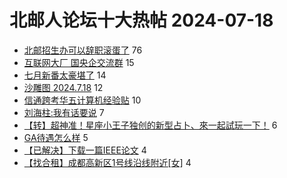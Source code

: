 # 北邮人论坛十大热帖 2024-07-18

- [北邮招生办可以辞职滚蛋了](https://bbs.byr.cn/article/Talking/6422155) 76
- [互联网大厂 国央企交流群](https://bbs.byr.cn/article/WorkLife/1214626) 15
- [七月新番太豪堪了](https://bbs.byr.cn/article/Comic/633927) 14
- [沙雕图 2024.7.18](https://bbs.byr.cn/article/Joke/731646) 12
- [信通跨考华五计算机经验贴](https://bbs.byr.cn/article/AimGraduate/1230477) 10
- [刘海柱:我有话要说](https://bbs.byr.cn/article/Picture/3365852) 7
- [【转】超神准！星座小王子独创的新型占卜、來一起試玩一下！](https://bbs.byr.cn/article/Constellations/326533) 6
- [GA待遇怎么样](https://bbs.byr.cn/article/CivilServant/50232) 5
- [【已解决】下载一篇IEEE论文](https://bbs.byr.cn/article/ML_DM/39189) 4
- [【找合租】成都高新区1号线沿线附近[女]](https://bbs.byr.cn/article/FamilyLife/147221) 4


